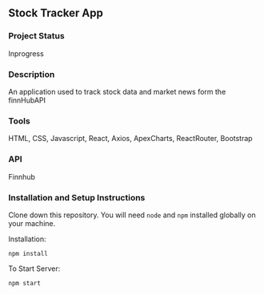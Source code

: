 ## Stock Tracker App

### Project Status

Inprogress

### Description

An application used to track stock data and market news form the finnHubAPI

### Tools

HTML, CSS, Javascript, React, Axios, ApexCharts, ReactRouter, Bootstrap

### API

Finnhub

### Installation and Setup Instructions

Clone down this repository. You will need `node` and `npm` installed globally on your machine.

Installation:

`npm install`

To Start Server:

`npm start`
